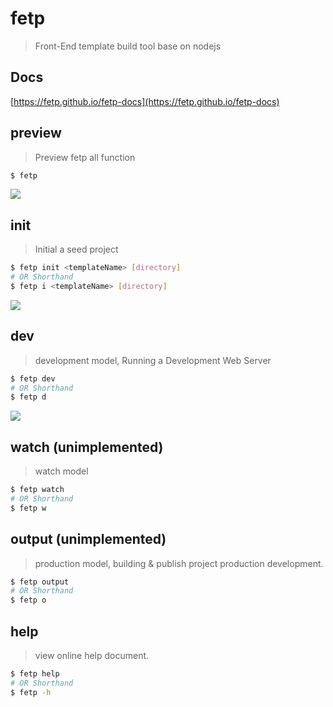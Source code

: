 # fetp 

> Front-End template build tool base on nodejs


## Docs

[https://fetp.github.io/fetp-docs](https://fetp.github.io/fetp-docs)

## preview

> Preview fetp all function

```bash
$ fetp
```

![](https://makefriends.bs2dl.yy.com/bm1543127896249.gif)


## init

> Initial a seed project

```bash
$ fetp init <templateName> [directory]
# OR Shorthand 
$ fetp i <templateName> [directory]
```

![](https://makefriends.bs2dl.yy.com/bm1543643949529.gif)

## dev

> development model, Running a Development Web Server

```bash
$ fetp dev
# OR Shorthand 
$ fetp d
```

![](https://makefriends.bs2dl.yy.com/bm1543644512171.gif)


## watch (unimplemented)

> watch model

```bash
$ fetp watch
# OR Shorthand 
$ fetp w
```

## output (unimplemented)

> production model, building & publish project production development.

```bash
$ fetp output
# OR Shorthand 
$ fetp o
```

## help

> view online help document.

```bash
$ fetp help
# OR Shorthand 
$ fetp -h
```

